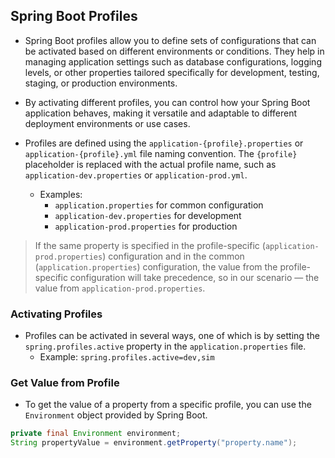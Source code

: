 ## Spring Boot Profiles

- Spring Boot profiles allow you to define sets of configurations that can be activated based on different environments or conditions. They help in managing application settings such as database configurations, logging levels, or other properties tailored specifically for development, testing, staging, or production environments.

- By activating different profiles, you can control how your Spring Boot application behaves, making it versatile and adaptable to different deployment environments or use cases.

- Profiles are defined using the `application-{profile}.properties` or `application-{profile}.yml` file naming convention. The `{profile}` placeholder is replaced with the actual profile name, such as `application-dev.properties` or `application-prod.yml`.
    - Examples:
        - `application.properties` for common configuration
        - `application-dev.properties` for development
        - `application-prod.properties` for production

> If the same property is specified in the profile-specific (`application-prod.properties`) configuration and in the common (`application.properties`) configuration, the value from the profile-specific configuration will take precedence, so in our scenario — the value from `application-prod.properties`.

### Activating Profiles

- Profiles can be activated in several ways, one of which is by setting the `spring.profiles.active` property in the `application.properties` file.
    - Example: `spring.profiles.active=dev,sim`

### Get Value from Profile

- To get the value of a property from a specific profile, you can use the `Environment` object provided by Spring Boot.

```java
private final Environment environment;
String propertyValue = environment.getProperty("property.name");
```